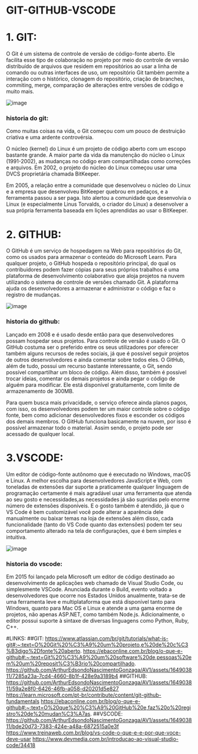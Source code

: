 # GIT-GITHUB-VSCODE


# 1. GIT:

O Git é um sistema de controle de versão de código-fonte aberto. Ele facilita esse tipo de colaboração no projeto por meio do controle de versão distribuído de arquivos que residem em repositórios ao usar a linha de comando ou outras interfaces de uso, um repositório Git também permite a interação com o histórico, clonagem do repositório, criação de branches, commiting, merge, comparação de alterações entre versões de código e muito mais.

 
 ![image](https://github.com/ArthurEdsondoNascimentoGonzaga/AV1/assets/164903811/990b8df7-d7cc-4b0d-ab36-63739c21e9fb)
### historia do git:
Como muitas coisas na vida, o Git começou com um pouco de destruição criativa e uma ardente controvérsia.

O núcleo (kernel) do Linux é um projeto de código aberto com um escopo bastante grande. A maior parte da vida da manutenção do núcleo o Linux (1991-2002), as mudanças no código eram compartilhadas como correções e arquivos. Em 2002, o projeto do núcleo do Linux começou usar uma DVCS proprietária chamada BitKeeper.

Em 2005, a relação entre a comunidade que desenvolveu o núcleo do Linux e a empresa que desenvolveu BitKeeper quebrou em pedaços, e a ferramenta passou a ser paga. Isto alertou a comunidade que desenvolvia o Linux (e especialmente Linus Torvalds, o criador do Linux) a desenvolver a sua própria ferramenta baseada em lições aprendidas ao usar o BitKeeper.


# 2. GITHUB:

O GitHub é um serviço de hospedagem na Web para repositórios do Git, como os usados para armazenar o conteúdo do Microsoft Learn. Para qualquer projeto, o GitHub hospeda o repositório principal, do qual os contribuidores podem fazer cópias para seus próprios trabalhos é uma plataforma de desenvolvimento colaborativo que aloja projetos na nuvem utilizando o sistema de controle de versões chamado Git. A plataforma ajuda os desenvolvedores a armazenar e administrar o código e faz o registro de mudanças.

![image](https://github.com/ArthurEdsondoNascimentoGonzaga/AV1/assets/164903811/9c5dc3c9-258a-4f5c-8aab-cca771669e6d)
### historia do github:
Lançado em 2008 e é usado desde então para que desenvolvedores possam hospedar seus projetos. Para controle de versão é usado o Git. O GitHub costuma ser o preferido entre os seus utilizadores por oferecer também alguns recursos de redes sociais, já que é possível seguir projetos de outros desenvolvedores e ainda comentar sobre todos eles. O GitHub, além de tudo, possui um recurso bastante interessante, o Git, sendo possível compartilhar um bloco de código. Além disso, também é possível trocar ideias, comentar os demais projetos e ainda pegar o código de alguém para modificar. Ele está disponível gratuitamente, com limite de armazenamento de 300MB.

Para quem busca mais privacidade, o serviço oferece ainda planos pagos, com isso, os desenvolvedores podem ter um maior controle sobre o código fonte, bem como adicionar desenvolvedores fixos e esconder os códigos dos demais membros. O GitHub funciona basicamente na nuvem, por isso é possível armazenar todo o material. Assim sendo, o projeto pode ser acessado de qualquer local.

# 3.VSCODE:

Um editor de código-fonte autônomo que é executado no Windows, macOS e Linux. A melhor escolha para desenvolvedores JavaScript e Web, com toneladas de extensões dar suporte a praticamente qualquer linguagem de programação certamente é mais agradável usar uma ferramenta que atenda ao seu gosto e necessidades,as necessidades já são supridas pelo enorme número de extensões disponíveis. E o gosto também é atendido, já que o VS Code é bem customizável você pode alterar a aparência dele manualmente ou baixar temas na loja de extensões além disso, cada funcionalidade (tanto do VS Code quanto das extensões) podem ter seu comportamento alterado na tela de configurações, que é bem simples e intuitiva.

![image](https://github.com/ArthurEdsondoNascimentoGonzaga/AV1/assets/164903811/bff6547a-1cc2-4570-812d-8e2e2dd5ea28)

### historia do vscode:
Em 2015 foi lançado pela Microsoft um editor de código destinado ao desenvolvimento de aplicações web chamado de Visual Studio Code, ou simplesmente VSCode. Anunciada durante o Build, evento voltado a desenvolvedores que ocorre nos Estados Unidos anualmente, trata-se de uma ferramenta leve e multiplataforma que está disponível tanto para Windows, quanto para Mac OS e Linux e atende a uma gama enorme de projetos, não apenas ASP.NET, como também Node.js. Adicionalmente, o editor possui suporte à sintaxe de diversas linguagens como Python, Ruby, C++.

#LINKS:
##GIT:
https://www.atlassian.com/br/git/tutorials/what-is-git#:~:text=O%20Git%20%C3%A9%20um%20projeto,e%20de%20c%C3%B3digo%2Dfonte%20aberto.
https://ebaconline.com.br/blog/o-que-e-github#:~:text=Git%20%C3%A9%20um%20software%20de,pessoas%20em%20um%20reposit%C3%B3rio%20compartilhado.
https://github.com/ArthurEdsondoNascimentoGonzaga/AV1/assets/164903811/7285a23a-7cd4-4660-8b1f-428e9a3189b4
##GITHUB:
https://github.com/ArthurEdsondoNascimentoGonzaga/AV1/assets/164903811/59a2e8f0-6426-46fb-a058-d20201d5e827
https://learn.microsoft.com/pt-br/contribute/content/git-github-fundamentals
https://ebaconline.com.br/blog/o-que-e-github#:~:text=O%20que%20%C3%A9%20GitHub%20e,faz%20o%20registro%20de%20mudan%C3%A7as.
##VSCODE:
https://github.com/ArthurEdsondoNascimentoGonzaga/AV1/assets/164903811/bde20d73-7383-424e-a48a-6872515a0e3f
https://www.treinaweb.com.br/blog/vs-code-o-que-e-e-por-que-voce-deve-usar
https://www.devmedia.com.br/introducao-ao-visual-studio-code/34418



